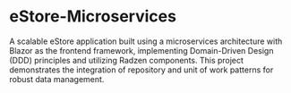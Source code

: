 # eStore-Microservices
A scalable eStore application built using a microservices architecture with Blazor as the frontend framework, implementing Domain-Driven Design (DDD) principles and utilizing Radzen components. This project demonstrates the integration of repository and unit of work patterns for robust data management.
